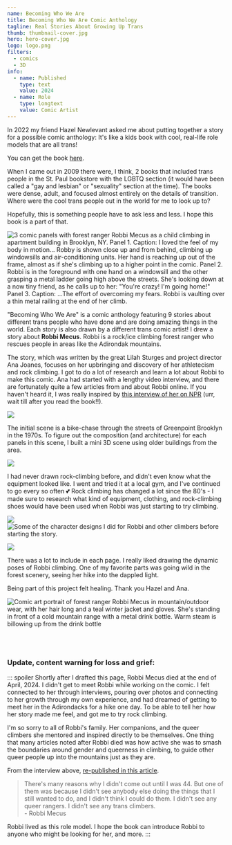 ```yaml
---
name: Becoming Who We Are
title: Becoming Who We Are Comic Anthology
tagline: Real Stories About Growing Up Trans
thumb: thumbnail-cover.jpg
hero: hero-cover.jpg
logo: logo.png
filters:
  - comics
  - 3D
info:
  - name: Published
    type: text
    value: 2024
  - name: Role
    type: longtext
    value: Comic Artist
---
```


In 2022 my friend Hazel Newlevant asked me about putting together a story for a possible comic anthology: It's like a kids book with cool, real-life role models that are all trans!

You can get the book [here](https://bookshop.org/p/books/becoming-who-we-are-real-stories-about-growing-up-trans-lilah-sturges/20718710?ean=9781949518269).

When I came out in 2009 there were, I think, 2 books that included trans people in the St. Paul bookstore with the LGBTQ section (it would have been called a "gay and lesbian" or "sexuality" section at the time). The books were dense, adult, and focused almost entirely on the details of transition. Where were the cool trans people out in the world for me to look up to?

Hopefully, this is something people have to ask less and less. I hope this book is a part of that.

![3 comic panels with forest ranger Robbi Mecus as a child climbing in apartment building in Brooklyn, NY. Panel 1. Caption: I loved the feel of my body in motion... Robby is shown close up and from behind, climbing up windowsills and air-conditioning units. Her hand is reaching up out of the frame, almost as if she's climbing up to a higher point in the comic. Panel 2. Robbi is in the foreground with one hand on a windowsill and the other grasping a metal ladder going high above the streets. She's looking down at a now tiny friend, as he calls up to her: "You're crazy! I'm going home!" Panel 3. Caption: ...The effort of overcoming my fears. Robbi is vaulting over a thin metal railing at the end of her climb.](comic_greenpoint-climb.png)

"Becoming Who We Are" is a comic anthology featuring 9 stories about different trans people who have done and are doing amazing things in the world. Each story is also drawn by a different trans comic artist! I drew a story about **Robbi Mecus**. Robbi is a rock/ice climbing forest ranger who rescues people in areas like the Adirondak mountains.

The story, which was written by the great Lilah Sturges and project director Ana Joanes, focuses on her upbringing and discovery of her athletecism and rock climbing.
I got to do a lot of research and learn a lot about Robbi to make this comic. Ana had started with a lengthy video interview, and there are fortunately quite a few articles from and about Robbi online. If you haven't heard it, I was really inspired by [this interview of her on NPR](https://www.northcountrypublicradio.org/news/story/43054/20210118/wild-side-how-a-trans-forest-ranger-found-herself-in-the-adirondacks) (urr, wait till after you read the book!!).

![](3d-reference_birds-eye.jpg)

The initial scene is a bike-chase through the streets of Greenpoint Brooklyn in the 1970s. To figure out the composition (and architecture) for each panels in this scene, I built a mini 3D scene using older buildings from the area.

![](comic_p02.jpg)

I had never drawn rock-climbing before, and didn't even know what the equipment looked like. I went and tried it at a local gym, and I've continued to go every so often 💕 Rock climbing has changed a lot since the 80's - I made sure to research what kind of equipment, clothing, and rock-climbing shoes would have been used when Robbi was just starting to try climbing.

![](character-sheet_climbers.jpg)
![](character-sheet_robbi-ages.jpg 'Some of the character designs I did for Robbi and other climbers before starting the story.')

![](comic_p010.jpg)

There was a lot to include in each page. I really liked drawing the dynamic poses of Robbi climbing. One of my favorite parts was going wild in the forest scenery, seeing her hike into the dappled light.

Being part of this project felt healing. Thank you Hazel and Ana.

![Comic art portrait of forest ranger Robbi Mecus in mountain/outdoor wear, with her hair long and a teal winter jacket and gloves. She's standing in front of a cold mountain range with a metal drink bottle. Warm steam is billowing up from the drink bottle](portrait-robbi.jpg)

<br/><br/>

### Update, content warning for loss and grief:

::: spoiler
Shortly after I drafted this page, Robbi Mecus died at the end of April, 2024. I didn't get to meet Robbi while working on the comic. I felt connected to her through interviews, pouring over photos and connecting to her growth through my own experience, and had dreamed of getting to meet her in the Adirondacks for a hike one day. To be able to tell her how her story made me feel, and got me to try rock climbing.

I'm so sorry to all of Robbi's family. Her companions, and the queer climbers she mentored and inspired directly to be themselves. One thing that many articles noted after Robbi died was how active she was to smash the boundaries around gender and queerness in climbing, to guide other queer people up into the mountains just as they are.

From the interview above, [re-published in this article](https://www.npr.org/2024/05/03/1249036607/robbi-mecus-a-superhero-of-outdoors-and-lgbtq-communities-in-the-adirondacks-die).

> There's many reasons why I didn't come out until I was 44. But one of them was because I didn't see anybody else doing the things that I still wanted to do, and I didn't think I could do them. I didn't see any queer rangers. I didn't see any trans climbers.<br/>- Robbi Mecus

Robbi lived as this role model. I hope the book can introduce Robbi to anyone who might be looking for her, and more.
:::
